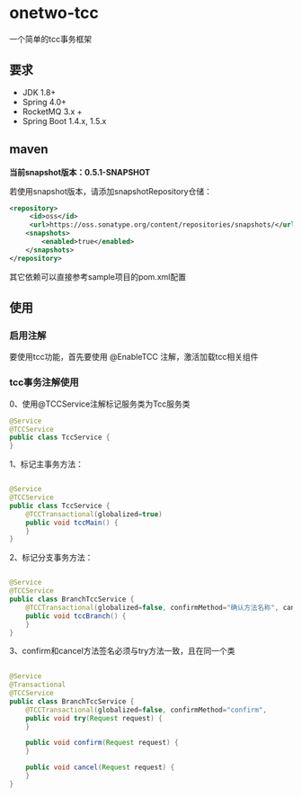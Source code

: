 # onetwo-tcc
一个简单的tcc事务框架

## 要求
- JDK 1.8+
- Spring 4.0+
- RocketMQ 3.x + 
- Spring Boot 1.4.x, 1.5.x



## maven

**当前snapshot版本：0.5.1-SNAPSHOT**

若使用snapshot版本，请添加snapshotRepository仓储：

```xml
<repository>
     <id>oss</id>
     <url>https://oss.sonatype.org/content/repositories/snapshots/</url>
    <snapshots>
        <enabled>true</enabled>
    </snapshots>
</repository>   
```



其它依赖可以直接参考sample项目的pom.xml配置




## 使用

### 启用注解
要使用tcc功能，首先要使用 @EnableTCC 注解，激活加载tcc相关组件

###  tcc事务注解使用

0、使用@TCCService注解标记服务类为Tcc服务类

```Java
@Service
@TCCService
public class TccService {
}
```



1、标记主事务方法：

```Java

@Service
@TCCService
public class TccService {
    @TCCTransactional(globalized=true)
    public void tccMain() {
    }
}
```

2、标记分支事务方法：

```java

@Service
@TCCService
public class BranchTccService {
    @TCCTransactional(globalized=false, confirmMethod="确认方法名称", cancelMethod="取消方法名称")
    public void tccBranch() {
    }
}
```

3、confirm和cancel方法签名必须与try方法一致，且在同一个类

```Java
	
@Service
@Transactional
@TCCService
public class BranchTccService {
	@TCCTransactional(globalized=false, confirmMethod="confirm", 		cancelMethod="cancel")
    public void try(Request request) {
	}

    public void confirm(Request request) {
	}

    public void cancel(Request request) {
	}
}
```





